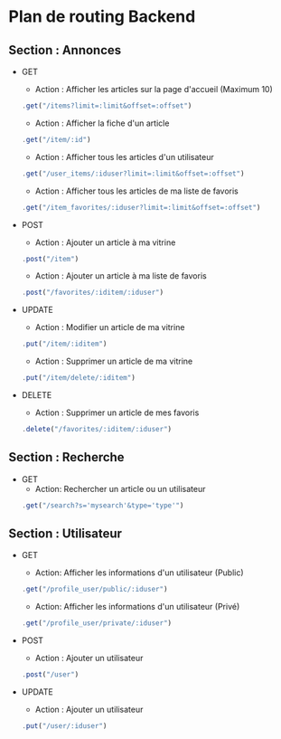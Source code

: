 # Plan de routing Backend

## Section : Annonces

- GET

  - Action : Afficher les articles sur la page d'accueil (Maximum 10)

  ```javascript
  .get("/items?limit=:limit&offset=:offset")
  ```

  - Action : Afficher la fiche d'un article

  ```javascript
  .get("/item/:id")
  ```

  - Action : Afficher tous les articles d'un utilisateur

  ```javascript
  .get("/user_items/:iduser?limit=:limit&offset=:offset")
  ```

  - Action : Afficher tous les articles de ma liste de favoris

  ```javascript
  .get("/item_favorites/:iduser?limit=:limit&offset=:offset")
  ```

- POST

  - Action : Ajouter un article à ma vitrine

  ```javascript
  .post("/item")
  ```

  - Action : Ajouter un article à ma liste de favoris

  ```javascript
  .post("/favorites/:iditem/:iduser")
  ```

- UPDATE

  - Action : Modifier un article de ma vitrine

  ```javascript
  .put("/item/:iditem")
  ```

  - Action : Supprimer un article de ma vitrine

  ```javascript
  .put("/item/delete/:iditem")
  ```

- DELETE
  - Action : Supprimer un article de mes favoris
  ```javascript
  .delete("/favorites/:iditem/:iduser")
  ```

## Section : Recherche

- GET
  - Action: Rechercher un article ou un utilisateur
  ```javascript
  .get("/search?s='mysearch'&type='type'")
  ```

## Section : Utilisateur

- GET

  - Action: Afficher les informations d'un utilisateur (Public)

  ```javascript
  .get("/profile_user/public/:iduser")
  ```

  - Action: Afficher les informations d'un utilisateur (Privé)

  ```javascript
  .get("/profile_user/private/:iduser")
  ```

- POST

  - Action : Ajouter un utilisateur

  ```javascript
  .post("/user")
  ```

- UPDATE

  - Action : Ajouter un utilisateur

  ```javascript
  .put("/user/:iduser")

  ```
